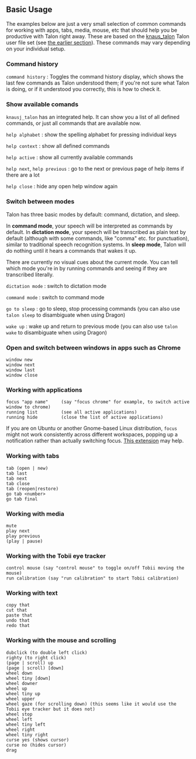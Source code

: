 ## Basic Usage

The examples below are just a very small selection of common commands for working with apps, tabs, media, mouse, etc that should help you be productive with Talon right away.  These are based on the [knaus_talon](https://github.com/knausj85/knausj_talon) Talon user file set (see [the earlier section](#install-a-talon-user-file-set)). These commands may vary depending on your individual setup.


### Command history

`command history`
: Toggles the command history display, which shows the last few commands as Talon understood them; if you're not sure what Talon is doing, or if it understood you correctly, this is how to check it.


### Show available comands

`knausj_talon` has an integrated help.  It can show you a list of all defined commands, or just all commands that are available now.

`help alphabet`
: show the spelling alphabet for pressing individual keys

`help context`
: show all defined commands

`help active`
: show all currently available commands

`help next`, `help previous`
: go to the next or previous page of help items if there are a lot

`help close`
: hide any open help window again


### Switch between modes

Talon has three basic modes by default: command, dictation, and sleep.

In **command mode**, your speech will be interpreted as commands by default. In **dictation mode**, your speech will be transcribed as plain text by default (although with some commands, like "comma" etc. for punctuation), similar to traditional speech recognition systems. In **sleep mode**, Talon will do nothing until it hears a commands that wakes it up.

There are currently no visual cues about the current mode. You can tell which mode you're in by running commands and seeing if they are transcribed literally.

`dictation mode`
: switch to dictation mode

`command mode`
: switch to command mode

`go to sleep`
: go to sleep, stop processing commands (you can also use `talon sleep` to disambiguate when using Dragon)

`wake up`
: wake up and return to previous mode (you can also use `talon wake` to disambiguate when using Dragon)


### Open and switch between windows in apps such as Chrome

```
window new
window next
window last
window close
```

### Working with applications

```
focus "app name"     (say "focus chrome" for example, to switch active window to chrome)
running list         (see all active applications)
running hide         (close the list of active applications)
```

If you are on Ubuntu or another Gnome-based Linux distribution, `focus` might not work consistently across different workspaces, popping up a notification rather than actually switching focus. [This extension](https://extensions.gnome.org/extension/1005/focus-my-window/) may help.

### Working with tabs

```
tab (open | new)
tab last
tab next
tab close
tab (reopen|restore)
go tab <number>
go tab final
```

### Working with media

```
mute
play next
play previous
(play | pause)
```

### Working with the Tobii eye tracker

```
control mouse (say "control mouse" to toggle on/off Tobii moving the mouse)
run calibration (say "run calibration" to start Tobii calibration)
```

### Working with text

```
copy that
cut that
paste that
undo that
redo that
```

### Working with the mouse and scrolling

```
dubclick (to double left click)
righty (to right click)
(page | scroll) up
(page | scroll) [down]
wheel down
wheel tiny [down]
wheel downer
wheel up
wheel tiny up
wheel upper
wheel gaze (for scrolling down) (this seems like it would use the Tobii eye tracker but it does not)
wheel stop
wheel left
wheel tiny left
wheel right
wheel tiny right
curse yes (shows cursor)
curse no (hides cursor)
drag
```
